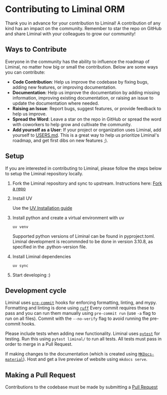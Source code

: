 # Contributing to Liminal ORM

Thank you in advance for your contribution to Liminal! A contribution of any kind has an impact on the community. Remember to star the repo on GitHub and share Liminal with your colleagues to grow our community!

## Ways to Contribute

Everyone in the community has the ability to influence the roadmap of Liminal, no matter how big or small the contribution. Below are some ways you can contribute:

- **Code Contribution**: Help us improve the codebase by fixing bugs, adding new features, or improving documentation.
- **Documentation**: Help us improve the documentation by adding missing information, improving existing documentation, or raising an issue to update the documentation where needed.
- **Raising an Issue**: Report bugs, suggest features, or provide feedback to help us improve.
- **Spread the Word**: Leave a star on the repo in GitHub or spread the word with coworkers to help grow and cultivate the community.
- **Add yourself as a User**: If your project or organization uses Liminal, add yourself to [USERS.md](https://github.com/dynotx/liminal-orm/blob/main/USERS.md). This is a great way to help us prioritize Liminal's roadmap, and get first dibs on new features ;).

## Setup

If you are interested in contributing to Liminal, please follow the steps below to setup the Liminal repository locally.

1. Fork the Liminal repository and sync to upstream. Instructions here: [Fork a repo](https://docs.github.com/en/pull-requests/collaborating-with-pull-requests/working-with-forks/fork-a-repo)

2. Install UV

   Use the [UV Installation guide](https://docs.astral.sh/uv/getting-started/installation/)

3. Install python and create a virtual environment with uv

    `uv venv`

    Supported python versions of Liminal can be found in pyproject.toml. Liminal development is recommnded to be done in version 3.10.8, as specified in the .python-version file.

4. Install Liminal dependencies

    `uv sync`

5. Start developing :)

## Development cycle

Liminal uses [`pre-commit`](https://pre-commit.com/) hooks for enforcing formatting, linting, and mypy. Formatting and linting is done using [`ruff`](https://docs.astral.sh/ruff/) Every commit requires these to pass and you can run them manually using `pre-commit run` (use `-a` flag to run on all files). Commit with the `--no-verify` flag to avoid running the pre-commit hooks.

Please include tests when adding new functionality. Liminal uses [`pytest`](https://docs.pytest.org/en/stable/) for testing. Run this using `pytest liminal/` to run all tests. All tests must pass in order to merge in a Pull Request.

If making changes to the documentation (which is created using [`MKDocs-material`](https://squidfunk.github.io/mkdocs-material/)). Host and get a live preview of website using `mkdocs serve`.

## Making a Pull Request

Contributions to the codebase must be made by submitting a [Pull Request](https://github.com/dynotx/liminal-orm/pulls)
